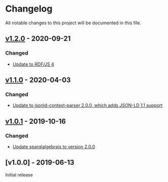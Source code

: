 # Changelog
All notable changes to this project will be documented in this file.

<a name="v1.2.0"></a>
## [v1.2.0](https://github.com/rubensworks/graphql-ld.js/compare/v1.1.0...v1.2.0) - 2020-09-21

### Changed
* [Update to RDF/JS 4](https://github.com/rubensworks/graphql-ld.js/commit/3ea942f882df61c063081f890b8962f345cab2af)

<a name="v1.1.0"></a>
## [v1.1.0](https://github.com/rubensworks/graphql-ld.js/compare/v1.0.1...v1.1.0) - 2020-04-03

### Changed
* [Update to jsonld-context-parser 2.0.0, which adds JSON-LD 1.1 support](https://github.com/rubensworks/graphql-ld.js/commit/7c753e2db966db602dde879c8d4f44228bb0e84f)

<a name="v1.0.1"></a>
## [v1.0.1](https://github.com/rubensworks/graphql-ld.js/compare/v1.0.0...v1.0.1) - 2019-10-16

### Changed
* [Update sparqlalgebrajs to version 2.0.0](https://github.com/rubensworks/graphql-ld.js/commit/719ccd24f64bed6e49e22304d33f5a902910d1a1)

<a name="v1.0.0"></a>
## [v1.0.0] - 2019-06-13

Initial release
